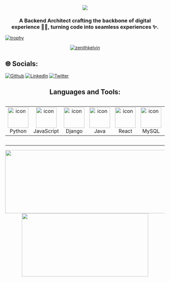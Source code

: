 <p align="center">
  <img src="https://readme-typing-svg.herokuapp.com?color=87CEFA&lines=Hey+there+tech+Explorer!;Welcome+%F0%9F%91%8B+to+my+code+realm!;Spark+your+Imagination+Here;Let's+turn+Ideas+into+reality.+%3A)">
</p>

<h3 align="center">A Backend Architect crafting the backbone of digital experience 🧙‍♂️, turning code into seamless experiences ✨.</h3>

[![trophy](https://github-profile-trophy.vercel.app/?username=NjugunaKelvin&title=Stars,Followers,Commits,Repositories,MultipleLang,PullRequest&theme=onedark)](https://github.com/ryo-ma/github-profile-trophy)

<p align="center"> <a href="https://twitter.com/zenithkelvin" target="blank"><img src="https://img.shields.io/twitter/follow/zenithkelvin?logo=twitter&style=for-the-badge" alt="zenithkelvin" /></a> </p>

## 🌐 Socials:
[![Github](https://img.shields.io/badge/Github-1769ff?logo=github&logoColor=white)](https://github.com/NjugunaKelvin/) 
[![LinkedIn](https://img.shields.io/badge/LinkedIn-%230077B5.svg?logo=linkedin&logoColor=white)](https://www.linkedin.com/in/njuguna-kelvin-378603220/)
[![Twitter](https://img.shields.io/badge/Twitter-%231DA1F2.svg?logo=Twitter&logoColor=white)](https://twitter.com/@ZenithKelvin) 

<h2 align="center">Languages and Tools: </h2>
<div style="display: flex; align-items: flex-start; align: center">
<table align="center">
  <tr>
    <td align="center" width="96">
        <img src="https://techstack-generator.vercel.app/python-icon.svg" alt="icon" width="65" height="65" />
      <br>Python
    </td>
    <td align="center" width="96">
        <img src="https://techstack-generator.vercel.app/js-icon.svg" alt="icon" width="65" height="65" />
      <br>JavaScript
    </td>
    <td align="center" width="96">
        <img src="https://techstack-generator.vercel.app/django-icon.svg" alt="icon" width="65" height="65" />
      <br>Django
    </td>
    <td align="center" width="96">
        <img src="https://techstack-generator.vercel.app/java-icon.svg" alt="icon" width="65" height="65" />
      <br>Java
    </td>
    <td align="center" width="96">
        <img src="https://techstack-generator.vercel.app/react-icon.svg" alt="icon" width="65" height="65" />
      <br>React
    </td>
    <td align="center" width="96">
        <img src="https://techstack-generator.vercel.app/mysql-icon.svg" alt="icon" width="65" height="65" />
      <br>MySQL
    </td>
    <td align="center" width="96"> 
        <img src="https://techstack-generator.vercel.app/github-icon.svg" width="65" height="65" alt="Git" />
      <br>Git
    </td>
    <td align="center" width="96">
        <img src="https://techstack-generator.vercel.app/aws-icon.svg" width="65" height="65" alt="Nodejs" />
      <br>AWS
    </td>              
 </tr>
</table>


</div>

---




<p align="center">
  <img width="600" height="200" src="https://github-readme-stats.vercel.app/api?username=NjugunaKelvin&show_icons=true&theme=vision-friendly-dark">
  <img width="400" height="200" src="https://github-readme-stats.vercel.app/api/top-langs/?username=NjugunaKelvin&size_weight=0.0005&count_weight=0.3&layout=compact&theme=vision-friendly-dark">
</p>
 


<div id="header" align="center">
  <img src="https://komarev.com/ghpvc/?username=NjugunaKelvin&style=for-the-badge&color=orange" alt=""/>
</div>

<div id="header" align="center">
  <img src="https://gh-readme-profile.vercel.app/api?username=NjugunaKelvin&theme=dark&hide=forks&show=reviews,issues_closed,discussions_started,discussions_answered&border_width=0.4&hide_border=true&bg_color=000000&title_color=1f07ba&icon_color=8d7b39&style=for-the-badge&color=orange" alt=""/>
</div>


